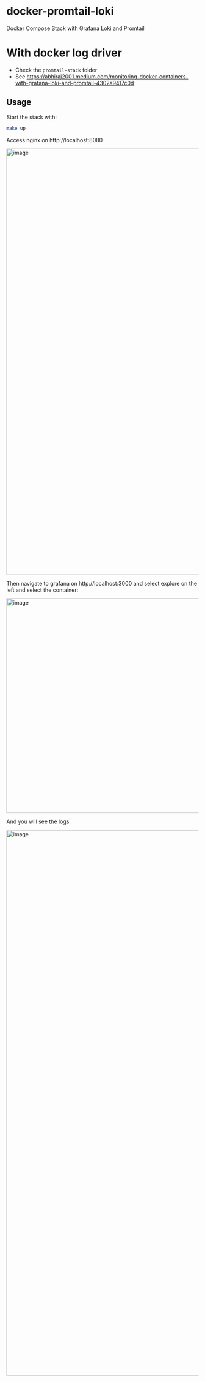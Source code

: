# docker-promtail-loki
Docker Compose Stack with Grafana Loki and Promtail

# With docker log driver
- Check the `promtail-stack` folder
- See <https://abhiraj2001.medium.com/monitoring-docker-containers-with-grafana-loki-and-promtail-4302a9417c0d>

## Usage

Start the stack with:

```bash
make up
```

Access nginx on http://localhost:8080

<img width="1113" alt="image" src="https://user-images.githubusercontent.com/567298/202505252-3cbc2d03-d1d2-48e6-bea7-5db54233b9a2.png">

Then navigate to grafana on http://localhost:3000 and select explore on the left and select the container:

<img width="560" alt="image" src="https://user-images.githubusercontent.com/567298/202504989-e05a08a2-eb2f-41a1-85f4-9a11a8affd7c.png">

And you will see the logs:

<img width="1425" alt="image" src="https://user-images.githubusercontent.com/567298/202505099-c47b76cc-3090-4eb9-8459-db659d0aac18.png">

